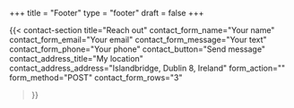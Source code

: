 +++
title =  "Footer"
type = "footer"
draft = false
+++


{{< contact-section
    title="Reach out" 
    contact_form_name="Your name"
    contact_form_email="Your email"
    contact_form_message="Your text"
    contact_form_phone="Your phone"
    contact_button="Send message"
    contact_address_title="My location"
    contact_address_address="Islandbridge, Dublin 8, Ireland"
    form_action=""
    form_method="POST"
    contact_form_rows="3"
>}}

